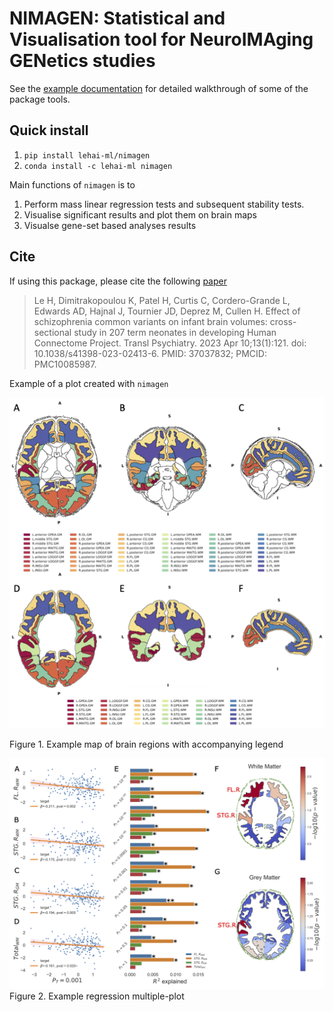 # NIMAGEN: Statistical and Visualisation tool for NeuroIMAging GENetics studies

See the [example documentation](docs/example/visualisation.rst) for detailed walkthrough of some of the package tools.

## Quick install

1. `pip install lehai-ml/nimagen`
2. `conda install -c lehai-ml nimagen`

Main functions of ```nimagen``` is to 
1. Perform mass linear regression tests and subsequent stability tests.
2. Visualise significant results and plot them on brain maps
3. Visualse gene-set based analyses results

## Cite

If using this package, please cite the following [paper](https://www.nature.com/articles/s41398-023-02413-6)

> Le H, Dimitrakopoulou K, Patel H, Curtis C, Cordero-Grande L, Edwards AD, Hajnal J, Tournier JD, Deprez M, Cullen H. Effect of schizophrenia common variants on infant brain volumes: cross-sectional study in 207 term neonates in developing Human Connectome Project. Transl Psychiatry. 2023 Apr 10;13(1):121. doi: 10.1038/s41398-023-02413-6. PMID: 37037832; PMCID: PMC10085987.

Example of a plot created with ```nimagen```

![Example map of brain regions with accompanying legend](images/brainmaps.png)

Figure 1. Example map of brain regions with accompanying legend

![Example regression multiple-plot](images/example_plot.png)
Figure 2. Example regression multiple-plot
